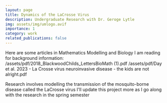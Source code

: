 ```yaml
---
layout: page
title: Dynamics of the LaCrosse Virus
description: Undergraduate Research with Dr. Geroge Lytle
img: assets/img/umlogo.avif
importance: 1
category: work
related_publications: false
---
```


Here are some articles in Mathematics Modelling and Biology I am reading for background information:
/assets/pdf/2018_BlackwoodChilds_LettersBioMath (1).pdf
/assets/pdf/Day et al. 2023 - La Crosse virus neuroinvasive disease - the kids are not alright.pdf


Research involves modelling the transmission of the mosquito-borne disease called the LaCrosse virus
I'll update this project more as I go along with the research in the spring semester

